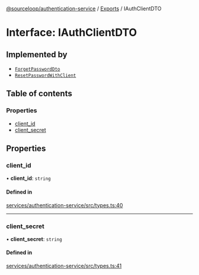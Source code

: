 [@sourceloop/authentication-service](../README.md) / [Exports](../modules.md) / IAuthClientDTO

# Interface: IAuthClientDTO

## Implemented by

- [`ForgetPasswordDto`](../classes/ForgetPasswordDto.md)
- [`ResetPasswordWithClient`](../classes/ResetPasswordWithClient.md)

## Table of contents

### Properties

- [client\_id](IAuthClientDTO.md#client_id)
- [client\_secret](IAuthClientDTO.md#client_secret)

## Properties

### client\_id

• **client\_id**: `string`

#### Defined in

[services/authentication-service/src/types.ts:40](https://github.com/codeweb05/repo1/blob/a4cf318/services/authentication-service/src/types.ts#L40)

___

### client\_secret

• **client\_secret**: `string`

#### Defined in

[services/authentication-service/src/types.ts:41](https://github.com/codeweb05/repo1/blob/a4cf318/services/authentication-service/src/types.ts#L41)
